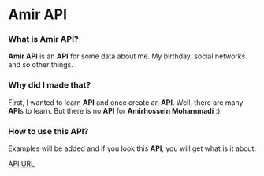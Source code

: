 # Amir API

### What is Amir API?

**Amir API** is an **API** for some data about me. My birthday, social networks and so other things.

### Why did I made that?

First, I wanted to learn **API** and once create an **API**. Well, there are many **API**s to learn. But there is no **API** for **Amirhossein Mohammadi** :)

### How to use this API?

Examples will be added and if you look this **API**, you will get what is it about.

[API URL](https://api.blackiq.ir/amir/main.json)
